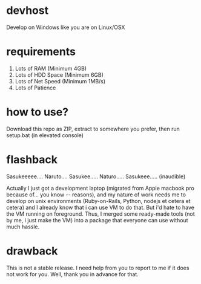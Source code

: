 # devhost
Develop on Windows like you are on Linux/OSX

# requirements

1. Lots of RAM (Minimum 4GB)
2. Lots of HDD Space (Minimum 6GB)
3. Lots of Net Speed (Minimum 1MB/s)
4. Lots of Patience

# how to use?

Download this repo as ZIP, extract to somewhere you prefer, then run setup.bat (in elevated console)

# flashback

Sasukeeeee....
Naruto....
Sasukee.....
Naturo.....
Sasukeee.....
(inaudible)

Actually I just got a development laptop (migrated from Apple macbook pro because of... you know -- reasons), and my nature of work needs
me to develop on unix environments (Ruby-on-Rails, Python, nodejs et cetera et cetera) and I already know that i can use VM to do that.
But i'd hate to have the VM running on foreground. Thus, I merged some ready-made tools (not by me, i just make the VM) into a package that
everyone can use without much hassle.

# drawback

This is not a stable release. I need help from you to report to me if it does not work for you. Well, thank you in advance for that.

